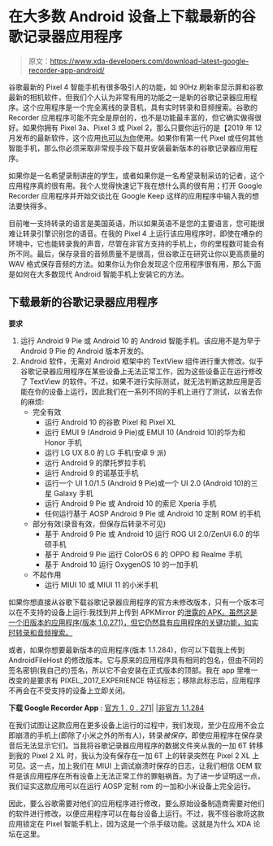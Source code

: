 # 在大多数 Android 设备上下载最新的谷歌记录器应用程序

> 原文：<https://www.xda-developers.com/download-latest-google-recorder-app-android/>

谷歌最新的 Pixel 4 智能手机有很多吸引人的功能，如 90Hz 刷新率显示屏和谷歌最新的相机软件，但我们个人认为非常有用的功能之一是新的谷歌记录器应用程序。这个应用程序是一个完全离线的录音机，具有实时转录和音频搜索。谷歌的 Recorder 应用程序可能不完全是原创的，也不是功能最丰富的，但它确实做得很好。如果你拥有 Pixel 3a、Pixel 3 或 Pixel 2，那么只要你运行的是【2019 年 12 月发布的最新软件，这个应用[也可以为你](https://www.xda-developers.com/pixel-4-recorder-app-screen-attention-older-pixel/)使用。如果你有第一代 Pixel 或任何其他智能手机，那么你必须采取非常规手段下载并安装最新版本的谷歌记录器应用程序。

如果你是一名希望录制讲座的学生，或者如果你是一名希望录制采访的记者，这个应用程序真的很有用。我个人觉得快速记下我在想什么真的很有用；打开 Google Recorder 应用程序并开始交谈比在 Google Keep 这样的应用程序中输入我的想法要快得多。

目前唯一支持转录的语言是美国英语，所以如果英语不是您的主要语言，您可能很难让转录引擎识别您的语音。在我的 Pixel 4 上运行该应用程序时，即使在嘈杂的环境中，它也能转录我的声音，尽管在非官方支持的手机上，你的里程数可能会有所不同。最后，保存录音的音频质量不是很高，但谷歌正在研究让你以更高质量的 WAV 格式保存音频的方法。如果你认为你会发现这个应用程序很有用，那么下面是如何在大多数现代 Android 智能手机上安装它的方法。

## 下载最新的谷歌记录器应用程序

**要求**

1.  运行 Android 9 Pie 或 Android 10 的 Android 智能手机。该应用不是为早于 Android 9 Pie 的 Android 版本开发的。
2.  Android 软件，无需对 Android 框架中的 TextView 组件进行重大修改。似乎谷歌记录器应用程序在某些设备上无法正常工作，因为这些设备正在运行修改了 TextView 的软件。不过，如果不进行实际测试，就无法判断这款应用是否能在你的设备上运行，因此我们在一系列不同的手机上进行了测试，以省去你的麻烦:
    *   完全有效
        *   运行 Android 10 的谷歌 Pixel 和 Pixel XL
        *   运行 EMUI 9 (Android 9 Pie)或 EMUI 10 (Android 10)的华为和 Honor 手机
        *   运行 LG UX 8.0 的 LG 手机(安卓 9 派)
        *   运行 Android 9 的摩托罗拉手机
        *   运行 Android 9 的诺基亚手机
        *   运行一个 UI 1.0/1.5 (Android 9 Pie)或一个 UI 2.0 (Android 10)的三星 Galaxy 手机
        *   运行 Android 9 Pie 或 Android 10 的索尼 Xperia 手机
        *   任何运行基于 AOSP Android 9 Pie 或 Android 10 定制 ROM 的手机
    *   部分有效(录音有效，但保存后转录不可见)
        *   基于 Android 9 Pie 或 Android 10 运行 ROG UI 2.0/ZenUI 6.0 的华硕手机
        *   基于 Android 9 Pie 运行 ColorOS 6 的 OPPO 和 Realme 手机
        *   基于 Android 10 运行 OxygenOS 10 的一加手机
    *   不起作用
        *   运行 MIUI 10 或 MIUI 11 的小米手机

如果你想直接从谷歌下载谷歌记录器应用程序的官方未修改版本，只有一个版本可以在不支持的设备上运行:我找到并上传到 APKMirror 的[泄露的 APK。虽然这是一个旧版本的应用程序(版本 1.0.271)，但它仍然具有应用程序的关键功能，如实时转录和音频搜索。](https://www.xda-developers.com/google-recorder-app-pixel-4-update-transcriptions-audio-search/)

或者，如果你想要最新版本的应用程序(版本 1.1.284)，你可以下载我上传到 AndroidFileHost 的修改版本。它与原来的应用程序具有相同的包名，但由不同的签名密钥(我自己的)签名，所以它不会安装在正式版本的顶部。我在 app 里唯一改变的是要求有 PIXEL_2017_EXPERIENCE 特征标志；移除此标志后，应用程序不再会在不受支持的设备上立即关闭。

**下载 Google Recorder App** : [官方 1 . 0 . 271](https://www.apkmirror.com/apk/google-inc/google-recorder/google-recorder-1-0-271580629-release/google-recorder-1-0-271580629-android-apk-download/)| |[非官方 1.1.284](https://www.androidfilehost.com/?fid=4349826312261685031)

在我们试图让这款应用在更多设备上运行的过程中，我们发现，至少在应用不会立即崩溃的手机上(即除了小米之外的所有人)，转录*被保存*，即使应用程序在保存录音后无法显示它们。当我将谷歌记录器应用程序的数据文件夹从我的一加 6T 转移到我的 Pixel 2 XL 时，我认为没有保存在一加 6T 上的转录突然在 Pixel 2 XL 上可见。这一点，加上我们在 MIUI 上调试崩溃时保存的日志，让我们相信 OEM 软件是该应用程序在所有设备上无法正常工作的罪魁祸首。为了进一步证明这一点，我们证实这款应用可以在运行 AOSP 定制 rom 的一加和小米设备上完全运行。

因此，要么谷歌需要对他们的应用程序进行修改，要么原始设备制造商需要对他们的软件进行修改，以便应用程序可以在每台设备上运行。不过，我不怪谷歌将这款应用锁定在 Pixel 智能手机上，因为这是一个杀手级功能。这就是为什么 XDA 论坛在这里。